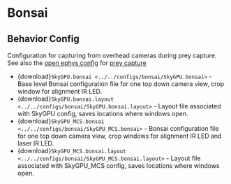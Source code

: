 # Bonsai

## Behavior Config

Configuration for capturing from overhead cameras during prey capture.
See also the [open ephys config](open_ephys.md#behavior-config) for [prey capture](../projects/preycapture/index.md)

* {download}`SkyGPU.bonsai <../../configs/bonsai/SkyGPU.bonsai>` - Base level Bonsai configuration file for one top down camera view, crop window for alignment IR LED.
* {download}`SkyGPU.bonsai.layout <../../configs/bonsai/SkyGPU.bonsai.layout>` - Layout file associated with SkyGPU config, saves locations where windows open.
* {download}`SkyGPU_MCS.bonsai <../../configs/bonsai/SkyGPU_MCS.bonsai>` - Bonsai configuration file for one top down camera view, crop windows for alignment IR LED and laser IR LED.
* {download}`SkyGPU_MCS.bonsai.layout <../../configs/bonsai/SkyGPU_MCS.bonsai.layout>` - Layout file associated with SkyGPU_MCS config, saves locations where windows open.
